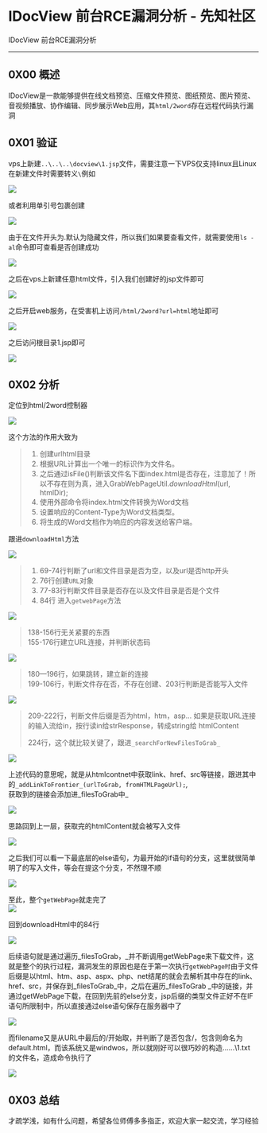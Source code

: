 

# IDocView 前台RCE漏洞分析 - 先知社区

IDocView 前台RCE漏洞分析

* * *

## 0X00 概述

IDocView是一款能够提供在线文档预览、压缩文件预览、图纸预览、图片预览、音视频播放、协作编辑、同步展示Web应用，其`html/2word`存在远程代码执行漏洞

## 0X01 验证

vps上新建`..\..\..\docview\1.jsp`文件，需要注意一下VPS仅支持linux且Linux在新建文件时需要转义`\`例如

[![](assets/1701606536-ce4e832cae9d9195db9ff92ca422da9c.png)](https://xzfile.aliyuncs.com/media/upload/picture/20231122233153-4328268a-894c-1.png)

或者利用单引号包裹创建

[![](assets/1701606536-fae7e4fe3c1841551e72b977b86d414a.png)](https://xzfile.aliyuncs.com/media/upload/picture/20231122233227-576b8b3c-894c-1.png)

由于在文件开头为.默认为隐藏文件，所以我们如果要查看文件，就需要使用`ls -al`命令即可查看是否创建成功

[![](assets/1701606536-ca128373735e04a78a7b6cd9726477b4.png)](https://xzfile.aliyuncs.com/media/upload/picture/20231122233303-6cf6e80c-894c-1.png)

之后在vps上新建任意html文件，引入我们创建好的jsp文件即可

[![](assets/1701606536-0256f49bdb718445b1c29e958a1b1388.png)](https://xzfile.aliyuncs.com/media/upload/picture/20231122233327-7b4430f4-894c-1.png)

之后开启web服务，在受害机上访问`/html/2word?url=html`地址即可

[![](assets/1701606536-21a264fd728e8e2922d0ade500f9a4e9.png)](https://xzfile.aliyuncs.com/media/upload/picture/20231122233347-876978f8-894c-1.png)

之后访问根目录1.jsp即可

[![](assets/1701606536-6dd1e1738c73a739bb6624f80456b2f1.png)](https://xzfile.aliyuncs.com/media/upload/picture/20231122233402-906810cc-894c-1.png)

## 0X02 分析

定位到html/2word控制器

[![](assets/1701606536-d5fd6ef7c55549e4f864b7e2bc72f2ba.png)](https://xzfile.aliyuncs.com/media/upload/picture/20231122233424-9d7163f4-894c-1.png)

这个方法的作用大致为

> 1.  创建urlhtml目录
> 2.  根据URL计算出一个唯一的标识作为文件名。
> 3.  之后通过isFile()判断该文件名下面index.html是否存在，注意加了！所以不存在则为真，进入GrabWebPageUtil._downloadHtml_(url, htmlDir);
> 4.  使用外部命令将index.html文件转换为Word文档
> 5.  设置响应的Content-Type为Word文档类型。
> 6.  将生成的Word文档作为响应的内容发送给客户端。

跟进`downloadHtml`方法

[![](assets/1701606536-b6685017eea67d9f4bbb4770863ad3c4.png)](https://xzfile.aliyuncs.com/media/upload/picture/20231122233553-d2172166-894c-1.png)

> 1.  69-74行判断了url和文件目录是否为空，以及url是否http开头
> 2.  76行创建`URL`对象
> 3.  77-83行判断文件目录是否存在以及文件目录是否是个文件
> 4.  84行 进入`getwebPage`方法

[![](assets/1701606536-72e5dd6b3802087071506800d01164a5.png)](https://xzfile.aliyuncs.com/media/upload/picture/20231122233620-e28d66b8-894c-1.png)

> 138-156行无关紧要的东西  
> 155-176行建立URL连接，并判断状态码

[![](assets/1701606536-0d428939c8657b9746c6d63d3729cedb.png)](https://xzfile.aliyuncs.com/media/upload/picture/20231122233638-ed49648a-894c-1.png)

> 180—196行，如果跳转，建立新的连接  
> 199-106行，判断文件存在否，不存在创建、203行判断是否能写入文件

[![](assets/1701606536-4bdc5e6d5702217e1f02f747a9c4ef1f.png)](https://xzfile.aliyuncs.com/media/upload/picture/20231122233654-f6f1fcd6-894c-1.png)

> 209-222行，判断文件后缀是否为html，htm，asp... 如果是获取URL连接的输入流给in，按行读in给strResponse，转成string给 htmlContent
> 
> 224行，这个就比较关键了，跟进`_searchForNewFilesToGrab_`

[![](assets/1701606536-aecba858b680438e8559bca8450cca77.png)](https://xzfile.aliyuncs.com/media/upload/picture/20231122233714-02f1e24e-894d-1.png)

上述代码的意思呢，就是从htmlcontnet中获取link、href、src等链接，跟进其中的`_addLinkToFrontier_(urlToGrab, fromHTMLPageUrl);`_,_  
获取到的链接会添加进_filesToGrab中_

[![](assets/1701606536-53c419418c7de272099e54cefc677649.png)](https://xzfile.aliyuncs.com/media/upload/picture/20231122233730-0c68b38e-894d-1.png)

思路回到上一层，获取完的htmlContent就会被写入文件

[![](assets/1701606536-402a08dbc57f4a0f85621fea5c9c597f.png)](https://xzfile.aliyuncs.com/media/upload/picture/20231122233755-1b2422f0-894d-1.png)

之后我们可以看一下最底层的else语句，为最开始的if语句的分支，这里就很简单明了的写入文件，等会在提这个分支，不然理不顺

[![](assets/1701606536-de0f1cfa3b30627483d391de21bfb676.png)](https://xzfile.aliyuncs.com/media/upload/picture/20231122233811-249ddd6c-894d-1.png)

至此，整个`getWebPage`就走完了  
[![](assets/1701606536-951d8bf37532cd2900d72716d7fca15d.png)](https://xzfile.aliyuncs.com/media/upload/picture/20231122233828-2ecc1470-894d-1.png)

回到downloadHtml中的84行

[![](assets/1701606536-507e1ab3206fd5c3896816f203bba75a.png)](https://xzfile.aliyuncs.com/media/upload/picture/20231122233843-37892c9c-894d-1.png)

后续语句就是通过遍历\_filesToGrab，\_并不断调用getWebPage来下载文件，这就是整个的执行过程，漏洞发生的原因也是在于第一次执行`getWebPage时`由于文件后缀是以html、htm、asp、aspx、php、net结尾的就会去解析其中存在的link、href、src，并保存到\_filesToGrab\_中，之后在遍历\_filesToGrab \_中的链接，并通过getWebPage下载，在回到先前的else分支，jsp后缀的类型文件正好不在IF语句所限制中，所以直接通过else语句保存在服务器中了

[![](assets/1701606536-08260d1ca43ae1ecc10669acb6877452.png)](https://xzfile.aliyuncs.com/media/upload/picture/20231122233859-416d4e14-894d-1.png)

而filename又是从URL中最后的/开始取，并判断了是否包含/，包含则命名为default.html，而该系统又是windwos，所以就刚好可以很巧妙的构造......\\1.txt 的文件名，造成命令执行了

[![](assets/1701606536-a5e0f3cd61d98b512435681492f10131.png)](https://xzfile.aliyuncs.com/media/upload/picture/20231122233916-4b896a04-894d-1.png)

## 0X03 总结

才疏学浅，如有什么问题，希望各位师傅多多指正，欢迎大家一起交流，学习经验
